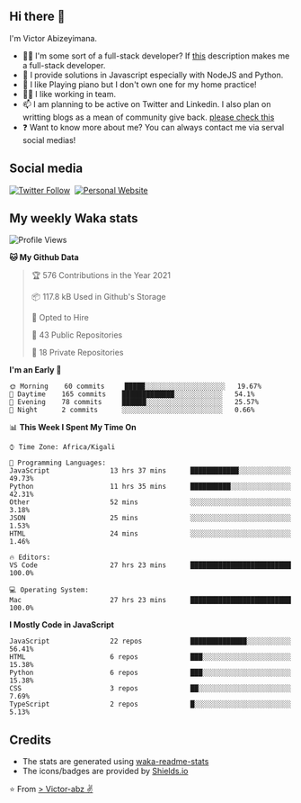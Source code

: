 ## Hi there 👋
I'm Victor Abizeyimana.  
- 👨‍💻 I'm some sort of a full-stack developer? If [this](https://www.w3schools.com/whatis/whatis_fullstack.asp) description makes me a full-stack developer.
- 🌱 I provide solutions in Javascript especially with NodeJS and Python. 
- 🎹 I like Playing piano but I don't own one for my home practice!
- 👯‍♀️ I like working in team.
- 📫 I am planning to be active on Twitter and Linkedin. I also plan on writting blogs as a mean of community give back. [please check this](https://victor-abz.com/)
- ❓ Want to know more about me? You can always contact me via serval social medias!

## Social media
[![Twitter Follow](https://img.shields.io/twitter/follow/vicky_abz?color=%231DA1F2&label=Twitter&style=for-the-badge&logo=twitter&logoColor=ffffff)](https://twitter.com/vicky_abz)
‎‎ [![Personal Website](https://img.shields.io/static/v1?label=visit&message=victor-abz.com&color=%235F021F&style=for-the-badge)](https://victor-abz.com/)

## My weekly Waka stats
<!--START_SECTION:waka-->
![Profile Views](http://img.shields.io/badge/Profile%20Views-0-blue)

**🐱 My Github Data** 

> 🏆 576 Contributions in the Year 2021
 > 
> 📦 117.8 kB Used in Github's Storage 
 > 
> 💼 Opted to Hire
 > 
> 📜 43 Public Repositories 
 > 
> 🔑 18 Private Repositories  
 > 
**I'm an Early 🐤** 

```text
🌞 Morning    60 commits     █████░░░░░░░░░░░░░░░░░░░░   19.67% 
🌆 Daytime    165 commits    █████████████░░░░░░░░░░░░   54.1% 
🌃 Evening    78 commits     ██████░░░░░░░░░░░░░░░░░░░   25.57% 
🌙 Night      2 commits      ░░░░░░░░░░░░░░░░░░░░░░░░░   0.66%

```


📊 **This Week I Spent My Time On** 

```text
⌚︎ Time Zone: Africa/Kigali

💬 Programming Languages: 
JavaScript               13 hrs 37 mins      ████████████░░░░░░░░░░░░░   49.73% 
Python                   11 hrs 35 mins      ██████████░░░░░░░░░░░░░░░   42.31% 
Other                    52 mins             ░░░░░░░░░░░░░░░░░░░░░░░░░   3.18% 
JSON                     25 mins             ░░░░░░░░░░░░░░░░░░░░░░░░░   1.53% 
HTML                     24 mins             ░░░░░░░░░░░░░░░░░░░░░░░░░   1.46%

🔥 Editors: 
VS Code                  27 hrs 23 mins      █████████████████████████   100.0%

💻 Operating System: 
Mac                      27 hrs 23 mins      █████████████████████████   100.0%

```

**I Mostly Code in JavaScript** 

```text
JavaScript               22 repos            ██████████████░░░░░░░░░░░   56.41% 
HTML                     6 repos             ███░░░░░░░░░░░░░░░░░░░░░░   15.38% 
Python                   6 repos             ███░░░░░░░░░░░░░░░░░░░░░░   15.38% 
CSS                      3 repos             ██░░░░░░░░░░░░░░░░░░░░░░░   7.69% 
TypeScript               2 repos             █░░░░░░░░░░░░░░░░░░░░░░░░   5.13%

```



<!--END_SECTION:waka-->

## Credits
- The stats are generated using [waka-readme-stats](https://github.com/anmol098/waka-readme-stats)
- The icons/badges are provided by [Shields.io](https://shields.io/)

⭐️ From [> Victor-abz ✌](https://victor-abz.com/)
